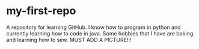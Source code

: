 # my-first-repo
A repository for learning GitHub.
I know how to program in python and currently learning how to code in java. Some hobbies that I have are baking and learning how to sew.
MUST ADD A PICTURE!!!

